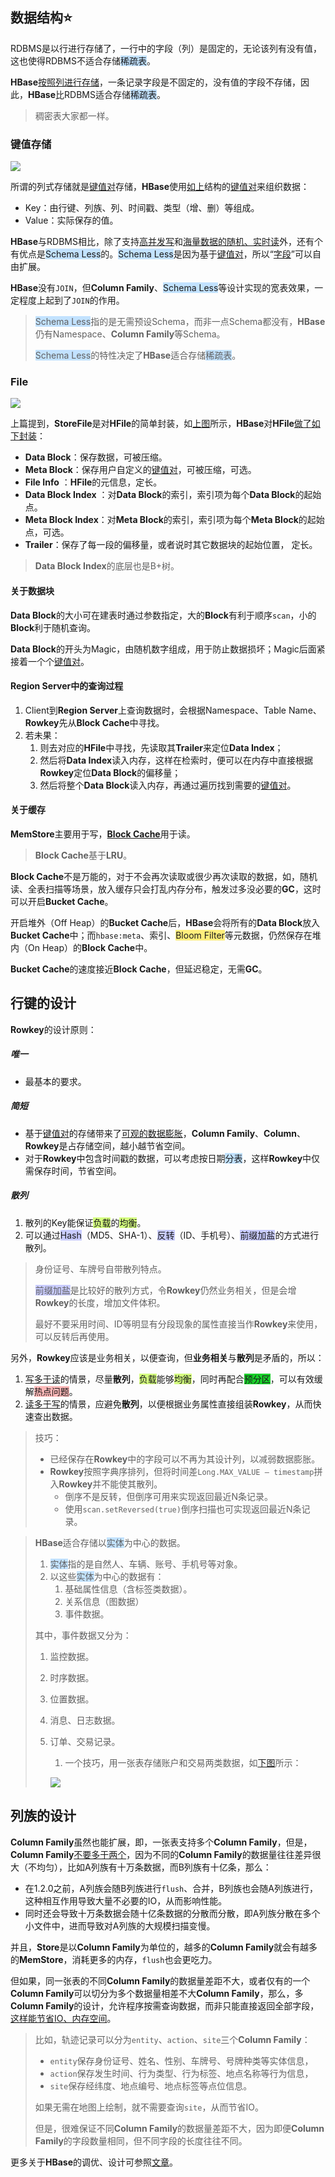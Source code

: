 
## 数据结构⭐

RDBMS是以行进行存储了，一行中的字段（列）是固定的，无论该列有没有值，这也使得RDBMS不适合存储<span style=background:#c2e2ff>稀疏表</span>。

**HBase**[按照列进行存储](https://zhuanlan.zhihu.com/p/145551967)，一条记录字段是不固定的，没有值的字段不存储，因此，**HBase**比RDBMS适合存储<span style=background:#c2e2ff>稀疏表</span>。

> 稠密表大家都一样。

### 键值存储

![](../images/9/hbase-key-value.svg)

所谓的列式存储就是<u>键值对</u>存储，**HBase**使用[如上](https://blog.csdn.net/bitcarmanlee/article/details/78979836)结构的<u>键值对</u>来组织数据：

- Key：由行键、列族、列、时间戳、类型（增、删）等组成。
- Value：实际保存的值。

**HBase**与RDBMS相比，除了支持<u>高并发写</u>和<u>海量数据的随机、实时读</u>外，还有个有优点是<span style=background:#c2e2ff>Schema Less</span>的。<span style=background:#c2e2ff>Schema Less</span>是因为基于<u>键值对</u>，所以“<u>字段</u>”可以自由扩展。

**HBase**没有`JOIN`，但**Column Family**、<span style=background:#c2e2ff>Schema Less</span>等设计实现的宽表效果，一定程度上起到了`JOIN`的作用。

> <span style=background:#c2e2ff>Schema Less</span>指的是无需预设Schema，而非一点Schema都没有，**HBase**仍有Namespace、**Column Family**等Schema。
>
> <span style=background:#c2e2ff>Schema Less</span>的特性决定了**HBase**适合存储<span style=background:#c2e2ff>稀疏表</span>。

### File

![](../images/9/hbase-store-file.jpg)

上篇提到，**StoreFile**是对**HFile**的简单封装，如[上图](https://www.iteye.com/blog/asyty-1250301)所示，**HBase**对**HFile**[做了如下封装](https://blog.csdn.net/u011490320/article/details/50814967#3.4/8)：

- **Data Block**：保存数据，可被压缩。
- **Meta Block**：保存用户自定义的<u>键值对</u>，可被压缩，可选。
- **File Info** ：**HFile**的元信息，定长。
- **Data Block Index** ：对**Data Block**的索引，索引项为每个**Data Block**的起始点。
- **Meta Block Index**：对**Meta Block**的索引，索引项为每个**Meta Block**的起始点，可选。
- **Trailer**：保存了每一段的偏移量，或者说时其它数据块的起始位置， 定长。

> **Data Block Index**的底层也是B+树。

#### 关于数据块

**Data Block**的大小可在建表时通过参数指定，大的**Block**有利于顺序`scan`，小的**Block**利于随机查询。

**Data Block**的开头为Magic，由随机数字组成，用于防止数据损坏；Magic后面紧接着一个个<u>键值对</u>。

#### Region Server中的查询过程

1. Client到**Region Server**上查询数据时，会根据Namespace、Table Name、**Rowkey**先从**Block Cache**中寻找。
2. 若未果：
   1. 则去对应的**HFile**中寻找，先读取其**Trailer**来定位**Data Index**；
   2. 然后将**Data Index**读入内存，这样在检索时，便可以在内存中直接根据**Rowkey**定位**Data Block**的偏移量；
   3. 然后将整个**Data Block**读入内存，再通过遍历找到需要的<u>键值对</u>。

#### 关于缓存

**MemStore**主要用于写，[**Block Cache**](https://www.cnblogs.com/zackstang/p/10061379.html)用于读。

> **Block Cache**基于**LRU**。

**Block Cache**不是万能的，对于不会再次读取或很少再次读取的数据，如，随机读、全表扫描等场景，放入缓存只会打乱内存分布，触发过多没必要的**GC**，这时可以开启**Bucket Cache**。

开启堆外（Off Heap）的**Bucket Cache**后，**HBase**会将所有的**Data Block**放入**Bucket Cache**中；而`hbase:meta`、索引、<span style=background:#ffee7c>Bloom Filter</span>等元数据，仍然保存在堆内（On Heap）的**Block Cache**中。

**Bucket Cache**的速度接近**Block Cache**，但延迟稳定，无需**GC**。



## 行键的设计

**Rowkey**的设计原则：

##### 唯一

- 最基本的要求。

##### 简短

- 基于<u>键值对</u>的存储带来了[可观的数据膨胀](http://www.nosqlnotes.com/technotes/hbase/hbase-overview-writeflow/#10.5/25.1)，**Column Family**、**Column**、**Rowkey**是占存储空间，越小越节省空间。
- 对于**Rowkey**中包含时间戳的数据，可以考虑按日期<span style=background:#c2e2ff>分表</span>，这样**Rowkey**中仅需保存时间，节省空间。

##### 散列

1. 散列的Key能保证<span style=background:#d4fe7f>负载</span>的<span style=background:#d4fe7f>均衡</span>。
2. 可以通过<span style=background:#c9ccff>Hash</span>（MD5、SHA-1）、<span style=background:#c9ccff>反转</span>（ID、手机号）、<span style=background:#c9ccff>前缀加盐</span>的方式进行散列。

> 身份证号、车牌号自带散列特点。
>
> <span style=background:#c9ccff>前缀加盐</span>是比较好的散列方式，令**Rowkey**仍然业务相关，但是会增**Rowkey**的长度，增加文件体积。
>
> 最好不要采用时间、ID等明显有分段现象的属性直接当作**Rowkey**来使用，可以反转后再使用。

另外，**Rowkey**应该是业务相关，以便查询，但**业务相关**与**散列**是矛盾的，所以：

1. <u>写多于读</u>的情景，尽量**散列**，<span style=background:#d4fe7f>负载</span>能够<span style=background:#d4fe7f>均衡</span>，同时再配合<span style=background:#19d02a>预分区</span>，可以有效缓解<span style=background:#ffb8b8>热点问题</span>。
2. <u>读多于写</u>的情景，应避免**散列**，以便根据业务属性直接组装**Rowkey**，从而快速查出数据。

> 技巧：
>
> - 已经保存在**Rowkey**中的字段可以不再为其设计列，以减弱数据膨胀。
> - **Rowkey**按照字典序排列，但将时间差`Long.MAX_VALUE – timestamp`拼入**Rowkey**并不能使其散列。
>   - 倒序不是反转，但倒序可用来实现返回最近N条记录。
>   - 使用`scan.setReversed(true)`倒序扫描也可实现返回最近N条记录。

> **HBase**适合存储以<span style=background:#c2e2ff>实体</span>为中心的数据。
>
> 1. <span style=background:#c2e2ff>实体</span>指的是自然人、车辆、账号、手机号等对象。
> 2. 以这些<span style=background:#c2e2ff>实体</span>为中心的数据有：
>    1. 基础属性信息（含标签类数据）。
>    2. 关系信息（图数据）
>    3. 事件数据。
>
> 其中，事件数据又分为：
>
> 1. 监控数据。
>
> 2. 时序数据。
>
> 3. 位置数据。
>
> 4. 消息、日志数据。
>
> 5. 订单、交易记录。
>
>    1. 一个技巧，用一张表存储账户和交易两类数据，如[下图](http://www.nosqlnotes.com/technotes/hbase/hbase-rowkey/#27.5/41)所示：
>    
>    ![](../images/9/hbase-1-table-save-2-kind-information.png)



## 列族的设计

**Column Family**虽然也能扩展，即，一张表支持多个**Column Family**，但是，**Column Family**[不要多于两个](https://blog.csdn.net/diaoxie5099/article/details/101350743)，因为不同的**Column Family**的数据量往往差异很大（不均匀），比如A列族有十万条数据，而B列族有十亿条，那么：

- 在1.2.0之前，A列族会随B列族进行`flush`、合并，B列族也会随A列族进行，这种相互作用导致大量不必要的IO，从而影响性能。
- 同时还会导致十万条数据会随十亿条数据的分散而分散，即A列族分散在多个小文件中，进而导致对A列族的大规模扫描变慢。

并且，**Store**是以**Column Family**为单位的，越多的**Column Family**就会有越多的**MemStore**，消耗更多的内存，`flush`也会更吃力。

但如果，同一张表的不同**Column Family**的数据量差距不大，或者仅有的一个**Column Family**可以切分为多个数据量相差不大**Column Family**，那么，多**Column Family**的设计，允许程序按需查询数据，而非只能直接返回全部字段，[这样能节省IO、内存空间](https://www.cnblogs.com/duanxz/p/4660784.html#8/12)。

> 比如，轨迹记录可以分为`entity`、`action`、`site`三个**Column Family**：
>
> - `entity`保存身份证号、姓名、性别、车牌号、号牌种类等实体信息，
> - `action`保存发生时间、行为类型、行为标签、地点名称等行为信息，
> - `site`保存经纬度、地点编号、地点标签等点位信息。
>
> 如果无需在地图上绘制，就不需要查询`site`，从而节省IO。
>
> 但是，很难保证不同**Column Family**的数据量差距不大，因为即便**Column Family**的字段数量相同，但不同字段的长度往往不同。

更多关于**HBase**的调优、设计可参照[文章](https://www.cnblogs.com/duanxz/p/3154345.html)。

